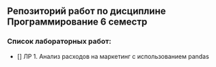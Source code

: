 ## Репозиторий работ по дисциплине Программирование 6 семестр

### Список лабораторных работ:
- [] ЛР 1. Анализ расходов на маркетинг с использованием pandas
